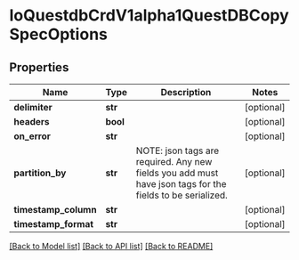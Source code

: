 # IoQuestdbCrdV1alpha1QuestDBCopySpecOptions

## Properties
Name | Type | Description | Notes
------------ | ------------- | ------------- | -------------
**delimiter** | **str** |  | [optional] 
**headers** | **bool** |  | [optional] 
**on_error** | **str** |  | [optional] 
**partition_by** | **str** | NOTE: json tags are required.  Any new fields you add must have json tags for the fields to be serialized. | [optional] 
**timestamp_column** | **str** |  | [optional] 
**timestamp_format** | **str** |  | [optional] 

[[Back to Model list]](../README.md#documentation-for-models) [[Back to API list]](../README.md#documentation-for-api-endpoints) [[Back to README]](../README.md)


